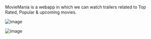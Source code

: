 MovieMania is a webapp in which we can watch trailers related to Top Rated, Popular & upcoming movies.

![image](https://github.com/Dshivamthakur/MovieMania/assets/88136860/7b60beda-d841-4741-a586-980f70fc2a16)

![image](https://github.com/Dshivamthakur/MovieMania/assets/88136860/00466704-0bd5-480b-8cfa-69057dbe95a1)
